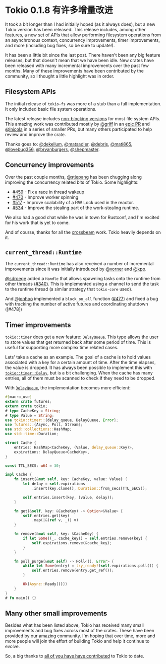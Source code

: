 # Tokio 0.1.8 有许多增量改进

It took a bit longer than I had initially hoped (as it always does), but a new
Tokio version has been released. This release includes, among other features, a
new [set of APIs][fs] that allow performing filesystem operations from an
asynchronous context, concurrency improvements, timer improvements, and more
(including bug fixes, so be sure to update!).

It has been a little bit since the last post. There haven't been any big
feature releases, but that doesn't mean that we have been idle. New crates have
been released with many incremental improvements over the past few months. Many
of these improvements have been contributed by the community, so I thought a
little highlight was in order.

## Filesystem APIs

The initial release of `tokio-fs` was more of a stub than a full implementation.
It only included basic file system operations.

The latest release includes [non-blocking versions][fs] for most file system
APIs. This amazing work was contributed mostly by [@griff] in an [epic PR][pr]
and [@lnicola] in a series of smaller PRs, but many others participated to help
review and improve the crate.

Thanks goes to: [@dekellum], [@matsadler], [@debris], [@mati865], [@lovebug356],
[@bryanburgers], [@shepmaster].

[fs]: https://docs.rs/tokio/0.1.8/tokio/fs/index.html
[pr]: https://github.com/tokio-rs/tokio/pull/494

## Concurrency improvements

Over the past couple months, [@stjepang] has been chugging along improving the
concurrency related bits of Tokio. Some highlights:

* [#459] - Fix a race in thread wakeup
* [#470] - Improve worker spinning
* [#517] - Improve scalability of a RW Lock used in the reactor.
* [#534] - Improve the stealing part of the work-stealing runtime.

We also had a good chat while he was in town for Rustconf, and I'm excited for
his work that is yet to come.

And of course, thanks for all the [crossbeam] work. Tokio heavily depends on it.

## `current_thread::Runtime`

The `current_thread::Runtime` has also received a number of incremental
improvements since it was initially introduced by [@vorner] and [@kpp].

[@sdroege] added a `Handle` that allows spawning tasks onto the runtime from
other threads ([#340]). This is implemented using a channel to send the task to the
runtime thread (a similar strategy that `tokio-core` used).

And [@jonhoo] implemented a `block_on_all` function ([#477]) and fixed a bug
with tracking the number of active futures and coordinating shutdown ([#478])

## Timer improvements

`tokio::timer` does get a new feature: [`DelayQueue`]. This type allows the user
to store values that get returned back after some period of time. This is useful
for supporting more complex time related cases.

Lets' take a cache as an example. The goal of a cache is to hold values
associated with a key for a certain amount of time. After the time elapses, the
value is dropped. It has always been possible to implement this with
[`tokio::timer::Delay`][Delay], but is a bit challenging. When the cache has many
entries, all of them must be scanned to check if they need to be dropped.

With [`DelayQueue`], the implementation becomes more efficient:

[`DelayQueue`]: https://docs.rs/tokio-timer/0.2.6/tokio_timer/struct.DelayQueue.html
[Delay]: https://docs.rs/tokio-timer/0.2.6/tokio_timer/struct.Delay.html

```rust
#[macro_use]
extern crate futures;
extern crate tokio;
# type CacheKey = String;
# type Value = String;
use tokio::timer::{delay_queue, DelayQueue, Error};
use futures::{Async, Poll, Stream};
use std::collections::HashMap;
use std::time::Duration;

struct Cache {
    entries: HashMap<CacheKey, (Value, delay_queue::Key)>,
    expirations: DelayQueue<CacheKey>,
}

const TTL_SECS: u64 = 30;

impl Cache {
    fn insert(&mut self, key: CacheKey, value: Value) {
        let delay = self.expirations
            .insert(key.clone(), Duration::from_secs(TTL_SECS));

        self.entries.insert(key, (value, delay));
    }

    fn get(&self, key: &CacheKey) -> Option<&Value> {
        self.entries.get(key)
            .map(|&(ref v, _)| v)
    }

    fn remove(&mut self, key: &CacheKey) {
        if let Some((_, cache_key)) = self.entries.remove(key) {
            self.expirations.remove(&cache_key);
        }
    }

    fn poll_purge(&mut self) -> Poll<(), Error> {
        while let Some(entry) = try_ready!(self.expirations.poll()) {
            self.entries.remove(entry.get_ref());
        }

        Ok(Async::Ready(()))
    }
}
# fn main() {}
```

## Many other small improvements

Besides what has been listed above, Tokio has received many small improvements
and bug fixes across most of the crates. These have been provided by our amazing
community.  I'm hoping that over time, more and more people will join the effort
of building Tokio and help it continue to evolve.

So, a big thanks to [all of you have have contributed][contrib] to Tokio to date.

[contrib]: https://github.com/tokio-rs/tokio/graphs/contributors
[crossbeam]: https://github.com/crossbeam-rs/
[@dekellum]: https://github.com/dekellum
[@matsadler]: https://github.com/matsadler
[@debris]: https://github.com/debris
[@mati865]: https://github.com/mati865
[@lovebug356]: https://github.com/lovebug356
[@bryanburgers]: https://github.com/bryanburgers
[@shepmaster]: https://github.com/shepmaster
[@griff]: https://github.com/griff
[@lnicola]: https://github.com/lnicola
[@stjepang]: https://github.com/stjepang
[@kpp]: https://github.com/kpp
[@vorner]: https://github.com/vorner
[@sdroege]: https://github.com/sdroege
[@jonhoo]: https://github.com/jonhoo
[#340]: https://github.com/tokio-rs/tokio/issues/340
[#459]: https://github.com/tokio-rs/tokio/issues/459
[#470]: https://github.com/tokio-rs/tokio/issues/470
[#477]: https://github.com/tokio-rs/tokio/issues/477
[#479]: https://github.com/tokio-rs/tokio/issues/478
[#488]: https://github.com/tokio-rs/tokio/issues/488
[#517]: https://github.com/tokio-rs/tokio/issues/517
[#534]: https://github.com/tokio-rs/tokio/issues/534
